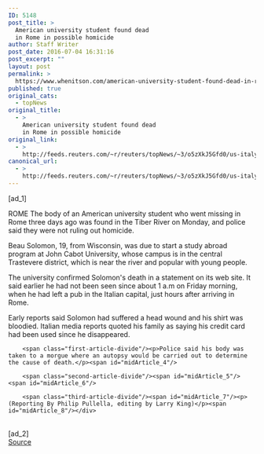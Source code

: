 ```yaml
---
ID: 5148
post_title: >
  American university student found dead
  in Rome in possible homicide
author: Staff Writer
post_date: 2016-07-04 16:31:16
post_excerpt: ""
layout: post
permalink: >
  https://www.whenitson.com/american-university-student-found-dead-in-rome-in-possible-homicide/
published: true
original_cats:
  - topNews
original_title:
  - >
    American university student found dead
    in Rome in possible homicide
original_link:
  - >
    http://feeds.reuters.com/~r/reuters/topNews/~3/o5zXkJ5Gfd0/us-italy-usa-student-idUSKCN0ZK1NE
canonical_url:
  - >
    http://feeds.reuters.com/~r/reuters/topNews/~3/o5zXkJ5Gfd0/us-italy-usa-student-idUSKCN0ZK1NE
---
```

 [ad_1]
<br><div id="articleText">
<span id="midArticle_start"/>

<span class="focusParagraph" readability="4"><p><span class="articleLocation">ROME</span> The body of an American university student who went missing in Rome three days ago was found in the Tiber River on Monday, and police said they were not ruling out homicide.</p></span><span id="midArticle_0"/><p>Beau Solomon, 19, from Wisconsin, was due to start a study abroad program at John Cabot University, whose campus is in the central Trastevere district, which is near the river and popular with young people.</p><span id="midArticle_1"/><p>The university confirmed Solomon's death in a statement on its web site. It said earlier he had not been seen since about 1 a.m on Friday morning, when he had left a pub in the Italian capital, just hours after arriving in Rome.</p><span id="midArticle_2"/><p>Early reports said Solomon had suffered a head wound and his shirt was bloodied. Italian media reports quoted his family as saying his credit card had been used since he disappeared.</p><span id="midArticle_3"/>
        
        <span class="first-article-divide"/><p>Police said his body was taken to a morgue where an autopsy would be carried out to determine the cause of death.</p><span id="midArticle_4"/>
        
        <span class="second-article-divide"/><span id="midArticle_5"/><span id="midArticle_6"/>
        
        <span class="third-article-divide"/><span id="midArticle_7"/><p> (Reporting By Philip Pullella, editing by Larry King)</p><span id="midArticle_8"/></div>
<br>[ad_2]
<br><a href="http://feeds.reuters.com/~r/reuters/topNews/~3/o5zXkJ5Gfd0/us-italy-usa-student-idUSKCN0ZK1NE">Source </a>